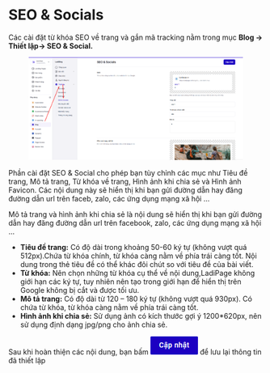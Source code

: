 # SEO & Socials

Các cài đặt từ khóa SEO về trang và gắn mã tracking nằm trong mục **Blog -> Thiết lập-> SEO & Social.**

<figure><img src="../../.gitbook/assets/image (1368).png" alt=""><figcaption></figcaption></figure>

Phần cài đặt SEO & Social cho phép bạn tùy chỉnh các mục như Tiêu đề trang, Mô tả trang, Từ khóa về trang, Hình ảnh khi chia sẻ và Hình ảnh Favicon. Các nội dung này sẽ hiển thị khi bạn gửi đường dẫn hay đăng đường dẫn url trên faceb, zalo, các ứng dụng mạng xã hội ...

Mô tả trang và hình ảnh khi chia sẻ là nội dung sẽ hiển thị khi bạn gửi đường dẫn hay đăng đường dẫn url trên facebook, zalo, các ứng dụng mạng xã hội ...

* **Tiêu đề trang:** Có độ dài trong khoảng 50-60 ký tự (không vượt quá 512px).Chứa từ khóa chính, từ khóa càng nằm về phía trái càng tốt. Nội dung trong thẻ tiêu đề có thể khác đôi chút so với tiêu đề của bài viết.
* **Từ khóa:** Nên chọn những từ khóa cụ thể về nội dung,LadiPage không giới hạn các ký tự, tuy nhiên nên tạo trong giới hạn để hiển thị trên Google không bị cắt và được tối ưu.
* **Mô tả trang:** Có độ dài từ 120 – 180 ký tự (không vượt quá 930px). Có chứa từ khóa, từ khóa càng nằm về phía trái càng tốt.
* **Hình ảnh khi chia sẻ:** Sử dụng ảnh có kích thước gợi ý 1200\*620px, nên sử dụng định dạng jpg/png cho ảnh chia sẻ.

Sau khi hoàn thiện các nội dung, bạn bấm ![](<../../.gitbook/assets/image (894).png>) để lưu lại thông tin đã thiết lập&#x20;

